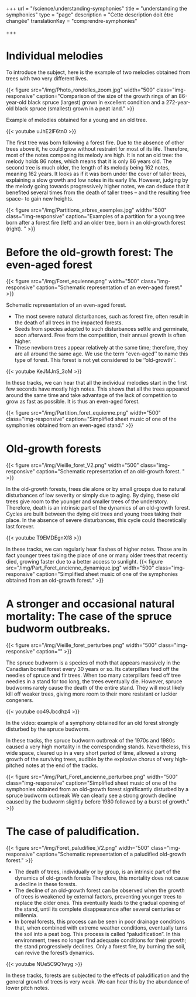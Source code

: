 +++
url  = "/science/understanding-symphonies"
title = "understanding the symphonies"
type = "page"
description =  "Cette description doit être changée"
translationKey = "comprendre-symphonies"

+++


# Individual melodies

To introduce the subject, here is the example of two melodies obtained from trees with two very different lives.


{{< figure src="/img/Photo_rondelles_zoom.jpg" width="500" class="img-responsive" caption="Comparison of the size of the growth rings of an 86-year-old black spruce (largest) grown in excellent condition and a 272-year-old black spruce (smallest) grown in a peat land." >}}

Example of melodies obtained for a young and an old tree.

<div class="row">
<div class="col-md-7">
{{< youtube uJhE2lF6tn0 >}}
</div>
</div>

The first tree was born following a forest fire. Due to the absence of other trees above it, he could grow without restraint for most of its life. Therefore, most of the notes composing its melody are high. It is not an old tree: the melody holds 86 notes, which means that it is only 86 years old.
The second tree is much older, the length of its melody being 162 notes, meaning 162 years. It looks as if it was born under the cover of taller trees, explaining a slow growth and low notes in its early life. However, judging by the melody going towards progressively higher notes, we can deduce that it benefited several times from the death of taller trees – and the resulting free space– to gain new heights. 



{{< figure src="/img/Partitions_arbres_exemples.jpg" width="500" class="img-responsive" caption="Examples of a partition for a young tree born after a forest fire (left) and an older tree, born in an old-growth forest (right).  " >}}

# Before the old-growth forest: The even-aged forest

{{< figure src="/img/Foret_equienne.png" width="500" class="img-responsive" caption="Schematic representation of an even-aged forest." >}}

Schematic representation of an even-aged forest.
- The most severe natural disturbances, such as forest fire, often result in the death of all trees in the impacted forests.
- Seeds from species adapted to such disturbances settle and germinate, soon afterward. Free from the competition, their annual growth is often higher. 
- These newborn trees appear relatively at the same time; therefore, they are all around the same age.  We use the term ‘’even-aged’’ to name this type of forest.  This forest is not yet considered to be ‘’old-growth’’. 


<div class="row">
<div class="col-md-7">
{{< youtube KeJMJnS_3oM >}}
</div>
</div>

In these tracks, we can hear that all the individual melodies start in the first few seconds have mostly high notes. This shows that all the trees appeared around the same time and take advantage of the lack of competition to grow as fast as possible. It is thus an even-aged forest.




{{< figure src="/img/Partition_foret_equienne.png" width="500" class="img-responsive" caption="Simplified sheet music of one of the symphonies obtained from an even-aged stand." >}}

# Old-growth forests


{{< figure src="/img/Vieille_foret_V2.png" width="500" class="img-responsive" caption="Schematic representation of an old-growth forest. " >}}

In the old-growth forests, trees die alone or by small groups due to natural disturbances of low severity or simply due to aging. 
By dying, these old trees give room to the younger and smaller trees of the understory. Therefore, death is an intrinsic part of the dynamics of an old-growth forest. 
Cycles are built between the dying old trees and young trees taking their place. In the absence of severe disturbances, this cycle could theoretically last forever. 


<div class="row">
<div class="col-md-7">
{{< youtube T9EMDEgnXf8 >}}
</div>
</div>


In these tracks, we can regularly hear flashes of higher notes. Those are in fact younger trees taking the place of one or many older trees that recently died, growing faster due to a better access to sunlight. 
{{< figure src="/img/Part_Foret_ancienne_dynamique.jpg" width="500" class="img-responsive" caption="Simplified sheet music of one of the symphonies obtained from an old-growth forest." >}}


# A stronger and occasional natural mortality: The case of the spruce budworm outbreaks.

{{< figure src="/img/Vieille_foret_perturbee.png" width="500" class="img-responsive" caption="" >}}


The spruce budworm is a species of moth that appears massively in the Canadian boreal forest every 30 years or so. Its caterpillars feed off the needles of spruce and fir trees. When too many caterpillars feed off tree needles in a stand for too long, the trees eventually die. However, spruce budworms rarely cause the death of the entire stand. They will most likely kill off weaker trees, giving more room to their more resistant or luckier congeners. 


<div class="row">
<div class="col-md-7">
{{< youtube oo49Jbcdhz4 >}}
</div>
</div>

In the video: example of a symphony obtained for an old forest strongly disturbed by the spruce budworm.

In these tracks, the spruce budworm outbreak of the 1970s and 1980s caused a very high mortality in the corresponding stands. Nevertheless, this wide space, cleared up in a very short period of time, allowed a strong growth of the surviving trees, audible by the explosive chorus of very high-pitched notes at the end of the tracks.

{{< figure src="/img/Part_Foret_ancienne_perturbee.png" width="500" class="img-responsive" caption="Simplified sheet music of one of the symphonies obtained from an old-growth forest significantly disturbed by a spruce budworm outbreak We can clearly see a strong growth decline caused by the budworm slightly before 1980 followed by a burst of growth." >}}

# The case of paludification.


{{< figure src="/img/Foret_paludifiee_V2.png" width="500" class="img-responsive" caption="Schematic representation of a paludified old-growth forest." >}}

- The death of trees, individually or by group, is an intrinsic part of the dynamics of old-growth forests Therefore, this mortality does not cause a decline in these forests.
- The decline of an old-growth forest can be observed when the growth of trees is weakened by external factors, preventing younger trees to replace the older ones. This eventually leads to the gradual opening of the stand, until its complete disappearance after several centuries or millennia. 
- In boreal forests, this process can be seen in poor drainage conditions that, when combined with extreme weather conditions, eventually turns the soil into a peat bog. This process is called “paludification”.  In this environment, trees no longer find adequate conditions for their growth; the stand progressively declines. Only a forest fire, by burning the soil, can revive the forest’s dynamics. 


<div class="row">
<div class="col-md-7">
{{< youtube NUe5C9Q1wyg >}}
</div>
</div>

In these tracks, forests are subjected to the effects of paludification and the general growth of trees is very weak. We can hear this by the abundance of lower pitch notes. 